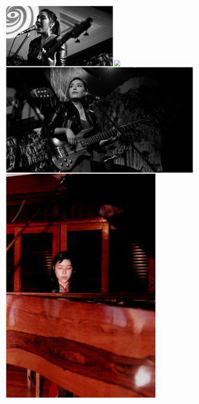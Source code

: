 

<img src="images/Musica_4.jpg?raw=true" style="width: 30vw; min-width: 150px;" alt="Logo" />


<img src="images/Musica_6.jpg?raw=true"/>


<img src="images/Musica_5.jpg?raw=true"/>


<img src="images/Foto_piano1.jpg?raw=true"/>
